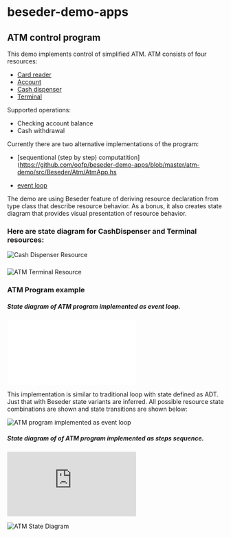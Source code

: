 # beseder-demo-apps

## ATM control program
This demo implements control of simplified ATM. 
ATM consists of four resources:
* [Card reader](https://github.com/oofp/beseder-demo-apps/blob/master/atm-demo/src/Beseder/Atm/Resources/CardReaderRes.hs)
* [Account](https://github.com/oofp/beseder-demo-apps/blob/master/atm-demo/src/Beseder/Atm/Resources/AccountRes.hs)
* [Cash dispenser](https://github.com/oofp/beseder-demo-apps/blob/master/atm-demo/src/Beseder/Atm/Resources/CashDispenserRes.hs)
* [Terminal](https://github.com/oofp/beseder-demo-apps/blob/master/atm-demo/src/Beseder/Atm/Resources/TerminalRes.hs)

Supported operations:
* Checking account balance
* Cash withdrawal

Currently there are two alternative implementations of the program:
* [sequentional (step by step) computatition](https://github.com/oofp/beseder-demo-apps/blob/master/atm-demo/src/Beseder/Atm/AtmApp.hs

* [event loop](https://github.com/oofp/beseder-demo-apps/blob/master/atm-demo/src/Beseder/Atm/AtmLoopApp.hs)

The demo are using Beseder feature of deriving resource declaration from type class that describe resource behavior. As a bonus, it also creates state diagram that provides visual presentation of resource behavior.

### Here are state diagram for CashDispenser and Terminal resources:


![Cash Dispenser Resource](https://user-images.githubusercontent.com/25211514/70852603-5be39280-1e71-11ea-88e5-e4f6e403299d.png)

###

![ATM Terminal Resource](https://user-images.githubusercontent.com/25211514/70852346-67818a00-1e6e-11ea-854d-ecbd5201939b.png)

### ATM Program example

##### State diagram of ATM program implemented as event loop. 
![AtmLoopApp.hs](!https://github.com/oofp/beseder-demo-apps/blob/master/atm-demo/src/Beseder/Atm/AtmLoopApp.hs)

This implementation is similar to traditional loop with state defined as ADT. Just that with Beseder state variants are inferred. All possible resource state combinations are shown and state transitions are shown below:

![ATM program implemented as event loop](https://user-images.githubusercontent.com/25211514/71860168-d180fe00-30bf-11ea-9ab1-e57f84797d5d.png)


##### State diagram of of ATM program implemented as steps sequence. 
![AtmApp.hs](https://github.com/oofp/beseder-demo-apps/blob/master/atm-demo/src/Beseder/Atm/AtmApp.hs)

![ATM State Diagram](https://user-images.githubusercontent.com/25211514/71395053-52c99280-25e2-11ea-9eb4-dd4412696791.png)
